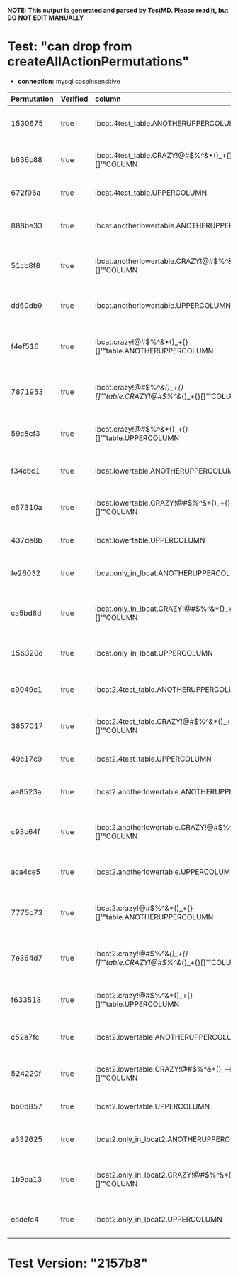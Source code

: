 **NOTE: This output is generated and parsed by TestMD. Please read it, but DO NOT EDIT MANUALLY**

# Test: "can drop from createAllActionPermutations" #

- **connection:** mysql caseInsensitive

| Permutation | Verified | column                                                              | OPERATIONS
| :---------- | :------- | :------------------------------------------------------------------ | :------
| 1530675     | true     | lbcat.4test_table.ANOTHERUPPERCOLUMN                                | **plan**: ALTER TABLE `lbcat`.`4test_table` DROP COLUMN `ANOTHERUPPERCOLUMN`
| b636c88     | true     | lbcat.4test_table.CRAZY!@#\$%^&*()_+{}[]'"COLUMN                    | **plan**: ALTER TABLE `lbcat`.`4test_table` DROP COLUMN `CRAZY!@#\$%^&*()_+{}[]'"COLUMN`
| 672f06a     | true     | lbcat.4test_table.UPPERCOLUMN                                       | **plan**: ALTER TABLE `lbcat`.`4test_table` DROP COLUMN `UPPERCOLUMN`
| 888be33     | true     | lbcat.anotherlowertable.ANOTHERUPPERCOLUMN                          | **plan**: ALTER TABLE `lbcat`.`anotherlowertable` DROP COLUMN `ANOTHERUPPERCOLUMN`
| 51cb8f8     | true     | lbcat.anotherlowertable.CRAZY!@#\$%^&*()_+{}[]'"COLUMN              | **plan**: ALTER TABLE `lbcat`.`anotherlowertable` DROP COLUMN `CRAZY!@#\$%^&*()_+{}[]'"COLUMN`
| dd60db9     | true     | lbcat.anotherlowertable.UPPERCOLUMN                                 | **plan**: ALTER TABLE `lbcat`.`anotherlowertable` DROP COLUMN `UPPERCOLUMN`
| f4ef516     | true     | lbcat.crazy!@#\$%^&*()_+{}[]'"table.ANOTHERUPPERCOLUMN              | **plan**: ALTER TABLE `lbcat`.`crazy!@#\$%^&*()_+{}[]'"table` DROP COLUMN `ANOTHERUPPERCOLUMN`
| 7871953     | true     | lbcat.crazy!@#\$%^&*()_+{}[]'"table.CRAZY!@#\$%^&*()_+{}[]'"COLUMN  | **plan**: ALTER TABLE `lbcat`.`crazy!@#\$%^&*()_+{}[]'"table` DROP COLUMN `CRAZY!@#\$%^&*()_+{}[]'"COLUMN`
| 59c8cf3     | true     | lbcat.crazy!@#\$%^&*()_+{}[]'"table.UPPERCOLUMN                     | **plan**: ALTER TABLE `lbcat`.`crazy!@#\$%^&*()_+{}[]'"table` DROP COLUMN `UPPERCOLUMN`
| f34cbc1     | true     | lbcat.lowertable.ANOTHERUPPERCOLUMN                                 | **plan**: ALTER TABLE `lbcat`.`lowertable` DROP COLUMN `ANOTHERUPPERCOLUMN`
| e67310a     | true     | lbcat.lowertable.CRAZY!@#\$%^&*()_+{}[]'"COLUMN                     | **plan**: ALTER TABLE `lbcat`.`lowertable` DROP COLUMN `CRAZY!@#\$%^&*()_+{}[]'"COLUMN`
| 437de8b     | true     | lbcat.lowertable.UPPERCOLUMN                                        | **plan**: ALTER TABLE `lbcat`.`lowertable` DROP COLUMN `UPPERCOLUMN`
| fe26032     | true     | lbcat.only_in_lbcat.ANOTHERUPPERCOLUMN                              | **plan**: ALTER TABLE `lbcat`.`only_in_lbcat` DROP COLUMN `ANOTHERUPPERCOLUMN`
| ca5bd8d     | true     | lbcat.only_in_lbcat.CRAZY!@#\$%^&*()_+{}[]'"COLUMN                  | **plan**: ALTER TABLE `lbcat`.`only_in_lbcat` DROP COLUMN `CRAZY!@#\$%^&*()_+{}[]'"COLUMN`
| 156320d     | true     | lbcat.only_in_lbcat.UPPERCOLUMN                                     | **plan**: ALTER TABLE `lbcat`.`only_in_lbcat` DROP COLUMN `UPPERCOLUMN`
| c9049c1     | true     | lbcat2.4test_table.ANOTHERUPPERCOLUMN                               | **plan**: ALTER TABLE `lbcat2`.`4test_table` DROP COLUMN `ANOTHERUPPERCOLUMN`
| 3857017     | true     | lbcat2.4test_table.CRAZY!@#\$%^&*()_+{}[]'"COLUMN                   | **plan**: ALTER TABLE `lbcat2`.`4test_table` DROP COLUMN `CRAZY!@#\$%^&*()_+{}[]'"COLUMN`
| 49c17c9     | true     | lbcat2.4test_table.UPPERCOLUMN                                      | **plan**: ALTER TABLE `lbcat2`.`4test_table` DROP COLUMN `UPPERCOLUMN`
| ae8523a     | true     | lbcat2.anotherlowertable.ANOTHERUPPERCOLUMN                         | **plan**: ALTER TABLE `lbcat2`.`anotherlowertable` DROP COLUMN `ANOTHERUPPERCOLUMN`
| c93c64f     | true     | lbcat2.anotherlowertable.CRAZY!@#\$%^&*()_+{}[]'"COLUMN             | **plan**: ALTER TABLE `lbcat2`.`anotherlowertable` DROP COLUMN `CRAZY!@#\$%^&*()_+{}[]'"COLUMN`
| aca4ce5     | true     | lbcat2.anotherlowertable.UPPERCOLUMN                                | **plan**: ALTER TABLE `lbcat2`.`anotherlowertable` DROP COLUMN `UPPERCOLUMN`
| 7775c73     | true     | lbcat2.crazy!@#\$%^&*()_+{}[]'"table.ANOTHERUPPERCOLUMN             | **plan**: ALTER TABLE `lbcat2`.`crazy!@#\$%^&*()_+{}[]'"table` DROP COLUMN `ANOTHERUPPERCOLUMN`
| 7e364d7     | true     | lbcat2.crazy!@#\$%^&*()_+{}[]'"table.CRAZY!@#\$%^&*()_+{}[]'"COLUMN | **plan**: ALTER TABLE `lbcat2`.`crazy!@#\$%^&*()_+{}[]'"table` DROP COLUMN `CRAZY!@#\$%^&*()_+{}[]'"COLUMN`
| f633518     | true     | lbcat2.crazy!@#\$%^&*()_+{}[]'"table.UPPERCOLUMN                    | **plan**: ALTER TABLE `lbcat2`.`crazy!@#\$%^&*()_+{}[]'"table` DROP COLUMN `UPPERCOLUMN`
| c52a7fc     | true     | lbcat2.lowertable.ANOTHERUPPERCOLUMN                                | **plan**: ALTER TABLE `lbcat2`.`lowertable` DROP COLUMN `ANOTHERUPPERCOLUMN`
| 524220f     | true     | lbcat2.lowertable.CRAZY!@#\$%^&*()_+{}[]'"COLUMN                    | **plan**: ALTER TABLE `lbcat2`.`lowertable` DROP COLUMN `CRAZY!@#\$%^&*()_+{}[]'"COLUMN`
| bb0d857     | true     | lbcat2.lowertable.UPPERCOLUMN                                       | **plan**: ALTER TABLE `lbcat2`.`lowertable` DROP COLUMN `UPPERCOLUMN`
| a332625     | true     | lbcat2.only_in_lbcat2.ANOTHERUPPERCOLUMN                            | **plan**: ALTER TABLE `lbcat2`.`only_in_lbcat2` DROP COLUMN `ANOTHERUPPERCOLUMN`
| 1b9ea13     | true     | lbcat2.only_in_lbcat2.CRAZY!@#\$%^&*()_+{}[]'"COLUMN                | **plan**: ALTER TABLE `lbcat2`.`only_in_lbcat2` DROP COLUMN `CRAZY!@#\$%^&*()_+{}[]'"COLUMN`
| eadefc4     | true     | lbcat2.only_in_lbcat2.UPPERCOLUMN                                   | **plan**: ALTER TABLE `lbcat2`.`only_in_lbcat2` DROP COLUMN `UPPERCOLUMN`

# Test Version: "2157b8" #